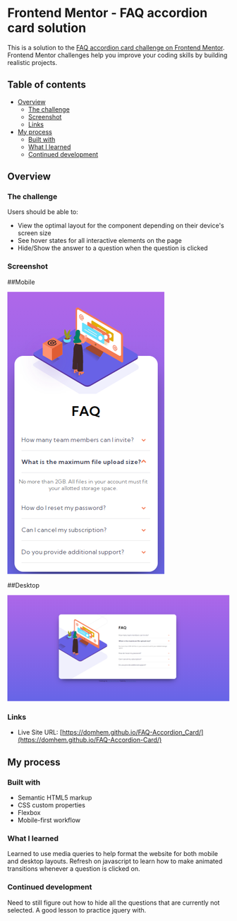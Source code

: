 # Frontend Mentor - FAQ accordion card solution

This is a solution to the [FAQ accordion card challenge on Frontend Mentor](https://www.frontendmentor.io/challenges/faq-accordion-card-XlyjD0Oam). Frontend Mentor challenges help you improve your coding skills by building realistic projects.

## Table of contents

- [Overview](#overview)
  - [The challenge](#the-challenge)
  - [Screenshot](#screenshot)
  - [Links](#links)
- [My process](#my-process)
  - [Built with](#built-with)
  - [What I learned](#what-i-learned)
  - [Continued development](#continued-development)

## Overview

### The challenge

Users should be able to:

- View the optimal layout for the component depending on their device's screen size
- See hover states for all interactive elements on the page
- Hide/Show the answer to a question when the question is clicked

### Screenshot

##Mobile

![](./solutions/mobile-solution.PNG)

##Desktop

![](./solutions/desktop-solution.PNG)

### Links

- Live Site URL: [https://domhem.github.io/FAQ-Accordion_Card/](https://domhem.github.io/FAQ-Accordion-Card/)

## My process

### Built with

- Semantic HTML5 markup
- CSS custom properties
- Flexbox
- Mobile-first workflow

### What I learned

Learned to use media queries to help format the website for both mobile and desktop layouts. Refresh on javascript to learn how to make animated transitions whenever a question is clicked on.

### Continued development

Need to still figure out how to hide all the questions that are currently not selected. A good lesson to practice jquery with.
